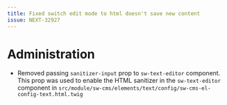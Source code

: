 ```yaml
---
title: Fixed switch edit mode to html doesn't save new content
issue: NEXT-32927
---
```

# Administration
* Removed passing `sanitizer-input` prop to `sw-text-editor` component. This prop was used to enable the HTML sanitizer in the `sw-text-editor` component in `src/module/sw-cms/elements/text/config/sw-cms-el-config-text.html.twig`
